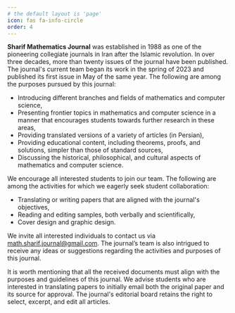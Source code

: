 ```yaml
---
# the default layout is 'page'
icon: fas fa-info-circle
order: 4
---
```


**Sharif Mathematics Journal** was established in 1988 as one of the pioneering collegiate journals in Iran after the Islamic revolution. In over three decades, more than twenty issues of the journal have been published. The journal's current team began its work in the spring of 2023 and published its first issue in May of the same year. The following are among the purposes pursued by this journal:

- Introducing different branches and fields of mathematics and computer science,
- Presenting frontier topics in mathematics and computer science in a manner that encourages students towards further research in these areas,
- Providing translated versions of a variety of articles (in Persian),
- Providing educational content, including theorems, proofs, and solutions, simpler than those of standard sources,
- Discussing the historical, philosophical, and cultural aspects of mathematics and computer science.

We encourage all interested students to join our team. The following are among the activities for which we eagerly seek student collaboration: 

- Translating or writing papers that are aligned with the journal's objectives,
- Reading and editing samples, both verbally and scientifically,
- Cover design and graphic design.
  
We invite all interested individuals to contact us via math.sharif.journal@gmail.com. The journal’s team is also intrigued to receive any ideas or suggestions regarding the activities and purposes of this journal.
 
It is worth mentioning that all the received documents must align with the purposes and guidelines of this journal. We advise students who are interested in translating papers to initially email both the original paper and its source for approval. The journal's editorial board retains the right to select, excerpt, and edit all articles.


